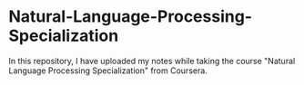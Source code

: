 # Natural-Language-Processing-Specialization
In this repository, I have uploaded my notes while taking the course "Natural Language Processing Specialization" from Coursera.

